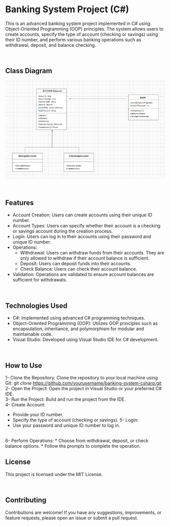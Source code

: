 # Banking System Project (C#)

This is an advanced banking system project implemented in C# using Object-Oriented Programming (OOP) principles. The system allows users to create accounts, specify the type of account (checking or savings) using their ID number, and perform various banking operations such as withdrawal, deposit, and balance checking.

<br>

## Class Diagram

![Alt Text](class_diagram.png)


<br>


## Features

* Account Creation: Users can create accounts using their unique ID number.
* Account Types: Users can specify whether their account is a checking or savings account during the creation process.
* Login: Users can log in to their accounts using their password and unique ID number.
* Operations:
  * Withdrawal: Users can withdraw funds from their accounts. They are only allowed to withdraw if their account balance is sufficient.
  * Deposit: Users can deposit funds into their accounts.
  * Check Balance: Users can check their account balance.
* Validation: Operations are validated to ensure account balances are sufficient for withdrawals.



<br>

## Technologies Used

* C#: Implemented using advanced C# programming techniques.
* Object-Oriented Programming (OOP): Utilizes OOP principles such as encapsulation, inheritance, and polymorphism for modular and maintainable code.
* Visual Studio: Developed using Visual Studio IDE for C# development.



<br>


## How to Use

1- Clone the Repository: Clone the repository to your local machine using Git:
    git clone https://github.com/yourusername/banking-system-csharp.git
<br>
2- Open the Project: Open the project in Visual Studio or your preferred C# IDE.
<br>
3- Run the Project: Build and run the project from the IDE.
<br>
4- Create Account:
  * Provide your ID number.
  * Specify the type of account (checking or savings).
5- Login:
  * Use your password and unique ID number to log in.
<br>
6- Perform Operations:
  * Choose from withdrawal, deposit, or check balance options.
  * Follow the prompts to complete the operation.




  <br>

  ## License

  This project is licensed under the MIT License.

  <br>

  ## Contributing

  Contributions are welcome! If you have any suggestions, improvements, or feature requests, please open an issue or submit a pull request.










